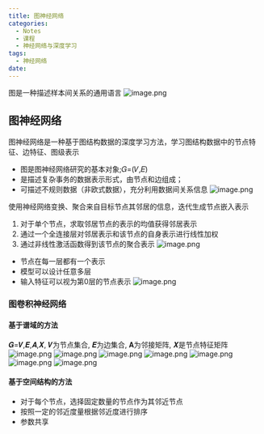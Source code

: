 ```yaml
---
title: 图神经网络
categories:
  - Notes
  - 课程
  - 神经网络与深度学习
tags:
  - 神经网络
date:
---
```

图是一种描述样本间关系的通用语言
![image.png](https://cdn.jsdelivr.net/gh/zhengyangWang1/image@main/img/20231026095632.png)

## 图神经网络
图神经网络是一种基于图结构数据的深度学习方法，学习图结构数据中的节点特征、边特征、图级表示
- 图是图神经网络研究的基本对象;𝐺=(𝑉,𝐸)
- 是描述复杂事务的数据表示形式，由节点和边组成；
- 可描述不规则数据（非欧式数据），充分利用数据间关系信息
![image.png](https://cdn.jsdelivr.net/gh/zhengyangWang1/image@main/img/20231026100249.png)

使用神经网络变换、聚合来自目标节点其邻居的信息，迭代生成节点嵌入表示
1. 对于单个节点，求取邻居节点的表示的均值获得邻居表示
2. 通过一个全连接层对邻居表示和该节点的自身表示进行线性加权
3. 通过非线性激活函数得到该节点的聚合表示
![image.png](https://cdn.jsdelivr.net/gh/zhengyangWang1/image@main/img/20231026100526.png)

- 节点在每一层都有一个表示
- 模型可以设计任意多层
- 输入特征可以视为第0层的节点表示
![image.png](https://cdn.jsdelivr.net/gh/zhengyangWang1/image@main/img/20231026101101.png)

### 图卷积神经网络
#### 基于谱域的方法
𝑮=𝑽,𝑬,𝑨,𝑿, 𝑽为节点集合, 𝑬为边集合, 𝐀为邻接矩阵, 𝑿是节点特征矩阵
![image.png](https://cdn.jsdelivr.net/gh/zhengyangWang1/image@main/img/20231026102249.png)
![image.png](https://cdn.jsdelivr.net/gh/zhengyangWang1/image@main/img/20231026102316.png)
![image.png](https://cdn.jsdelivr.net/gh/zhengyangWang1/image@main/img/20231026102345.png)
![image.png](https://cdn.jsdelivr.net/gh/zhengyangWang1/image@main/img/20231026102358.png)
![image.png](https://cdn.jsdelivr.net/gh/zhengyangWang1/image@main/img/20231026102419.png)
![image.png](https://cdn.jsdelivr.net/gh/zhengyangWang1/image@main/img/20231026102735.png)
![image.png](https://cdn.jsdelivr.net/gh/zhengyangWang1/image@main/img/20231026102806.png)

#### 基于空间结构的方法
- 对于每个节点，选择固定数量的节点作为其邻近节点
- 按照一定的邻近度量根据邻近度进行排序
- 参数共享